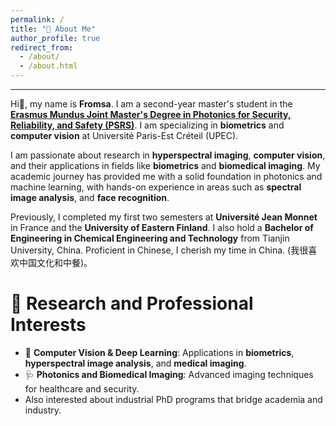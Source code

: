 ```yaml
---
permalink: /
title: "💫 About Me"
author_profile: true
redirect_from: 
  - /about/
  - /about.html
---
```


---


Hi👋, my name is **Fromsa**. I am a second-year master's student in the **[Erasmus Mundus Joint Master's Degree in Photonics for Security, Reliability, and Safety (PSRS)](https://www.master-photonics4security.eu/)**. I am specializing in **biometrics** and **computer vision** at Université Paris-Est Créteil (UPEC). 

I am passionate about research in **hyperspectral imaging**, **computer vision**, and their applications in fields like **biometrics** and **biomedical imaging**. My academic journey has provided me with a solid foundation in photonics and machine learning, with hands-on experience in areas such as **spectral image analysis**, and **face recognition**.  

Previously, I completed my first two semesters at **Université Jean Monnet** in France and the **University of Eastern Finland**. I also hold a **Bachelor of Engineering in Chemical Engineering and Technology** from Tianjin University, China. Proficient in Chinese, I cherish my time in China. (我很喜欢中国文化和中餐)。


🚀 Research and Professional Interests
======
- 🤖 **Computer Vision & Deep Learning**: Applications in **biometrics**, **hyperspectral image analysis**, and **medical imaging**.
- 🩺 **Photonics and Biomedical Imaging**: Advanced imaging techniques for healthcare and security.
- Also interested about industrial PhD programs that bridge academia and industry. 



